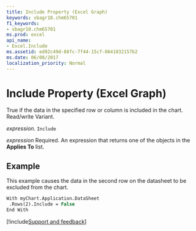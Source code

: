 ```yaml
---
title: Include Property (Excel Graph)
keywords: vbagr10.chm65701
f1_keywords:
- vbagr10.chm65701
ms.prod: excel
api_name:
- Excel.Include
ms.assetid: ed92c49d-88fc-7f44-15cf-0641032157b2
ms.date: 06/08/2017
localization_priority: Normal
---
```



# Include Property (Excel Graph)

True if the data in the specified row or column is included in the chart. Read/write Variant.

_expression_. `Include`

 _expression_ Required. An expression that returns one of the objects in the **Applies To** list.


## Example

This example causes the data in the second row on the datasheet to be excluded from the chart.


```vb
With myChart.Application.DataSheet 
 .Rows(2).Include = False 
End With
```

[!include[Support and feedback](~/includes/feedback-boilerplate.md)]
